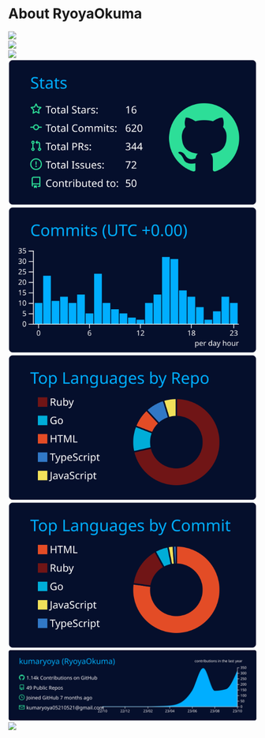 # About RyoyaOkuma
<img width=200 src="https://komarev.com/ghpvc/?username=kumaryoya"><br>
<img src="https://skillicons.dev/icons?i=html,css,tailwind,ruby,rails"><br>
<img width=400 src="https://github-readme-stats.vercel.app/api?username=kumaryoya&count_private=true&show_icons=true&show_icons=true&theme=algolia"><br>
[![](https://raw.githubusercontent.com/kumaryoya/kumaryoya/main/profile-summary-card-output/algolia/3-stats.svg)](https://github.com/vn7n24fzkq/github-profile-summary-cards)[![](https://raw.githubusercontent.com/kumaryoya/kumaryoya/main/profile-summary-card-output/algolia/4-productive-time.svg)](https://github.com/vn7n24fzkq/github-profile-summary-cards)<br>
[![](https://raw.githubusercontent.com/kumaryoya/kumaryoya/main/profile-summary-card-output/algolia/1-repos-per-language.svg)](https://github.com/vn7n24fzkq/github-profile-summary-cards)[![](https://raw.githubusercontent.com/kumaryoya/kumaryoya/main/profile-summary-card-output/algolia/2-most-commit-language.svg)](https://github.com/vn7n24fzkq/github-profile-summary-cards)<br>
[![](https://raw.githubusercontent.com/kumaryoya/kumaryoya/main/profile-summary-card-output/algolia/0-profile-details.svg)](https://github.com/vn7n24fzkq/github-profile-summary-cards)<br>
<img width=710 src="https://github-profile-trophy.vercel.app/?username=kumaryoya&theme=algolia&column=9">
